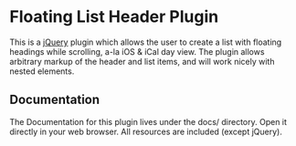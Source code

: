 Floating List Header Plugin
===========================

This is a [jQuery](http://jquery.com/) plugin which allows the user to create a list with 
floating headings while scrolling, a-la iOS & iCal day view. The plugin allows arbitrary 
markup of the header and list items, and will work nicely with nested elements.

Documentation
-------------

The Documentation for this plugin lives under the docs/ directory. Open it directly 
in your web browser. All resources are included (except jQuery).